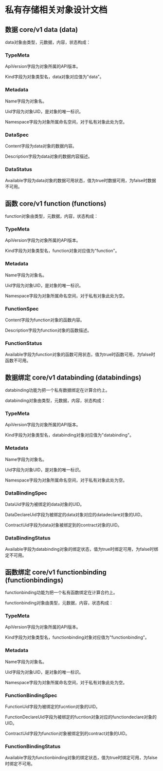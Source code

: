 # 私有存储相关对象设计文档

## 数据 core/v1 data (data)

data对象由类型，元数据，内容，状态构成：

### TypeMeta

ApiVersion字段为对象所属的API版本。

Kind字段为对象类型名，data对象对应值为"data"。

### Metadata

Name字段为对象名。

Uid字段为对象UID，是对象的唯一标识。

Namespace字段为对象所属命名空间，对于私有对象此处为空。

### DataSpec

Content字段为data对象的数据内容。

Description字段为data对象的数据内容描述。

### DataStatus

Available字段为data对象的数据可用状态，值为true时数据可用，为false时数据不可用。

## 函数 core/v1 function (functions)

function对象由类型，元数据，内容，状态构成：

### TypeMeta

ApiVersion字段为对象所属的API版本。

Kind字段为对象类型名，function对象对应值为"function"。

### Metadata

Name字段为对象名。

Uid字段为对象UID，是对象的唯一标识。

Namespace字段为对象所属命名空间，对于私有对象此处为空。

### FunctionSpec

Content字段为function对象的函数内容。

Description字段为function对象的函数描述。

### FunctionStatus

Available字段为function对象的函数可用状态，值为true时函数可用，为false时函数不可用。

## 数据绑定 core/v1 databinding (databindings)

databinding功能为把一个私有数据绑定在计算合约上。

databinding对象由类型，元数据，内容，状态构成：

### TypeMeta

ApiVersion字段为对象所属的API版本。

Kind字段为对象类型名，databinding对象对应值为"databinding"。

### Metadata

Name字段为对象名。

Uid字段为对象UID，是对象的唯一标识。

Namespace字段为对象所属命名空间，对于私有对象此处为空。

### DataBindingSpec

DataUid字段为被绑定的data对象的UID。

DataDeclareUid字段为被绑定的data对象对应的datadeclare对象的UID。

ContractUid字段为data对象被绑定到的contract对象的UID。

### DataBindingStatus

Available字段为databinding对象的绑定状态，值为true时绑定可用，为false时绑定不可用。

## 函数绑定 core/v1 functionbinding (functionbindings)

functionbinding功能为把一个私有函数绑定在计算合约上。

functionbinding对象由类型，元数据，内容，状态构成：

### TypeMeta

ApiVersion字段为对象所属的API版本。

Kind字段为对象类型名，functionbinding对象对应值为"functionbinding"。

### Metadata

Name字段为对象名。

Uid字段为对象UID，是对象的唯一标识。

Namespace字段为对象所属命名空间，对于私有对象此处为空。

### FunctionBindingSpec

FunctionUid字段为被绑定的fucntion对象的UID。

FunctionDeclareUid字段为被绑定的fucntion对象对应的functiondeclare对象的UID。

ContractUid字段为function对象被绑定到的contract对象的UID。

### FunctionBindingStatus

Available字段为functionbinding对象的绑定状态，值为true时绑定可用，为false时绑定不可用。

